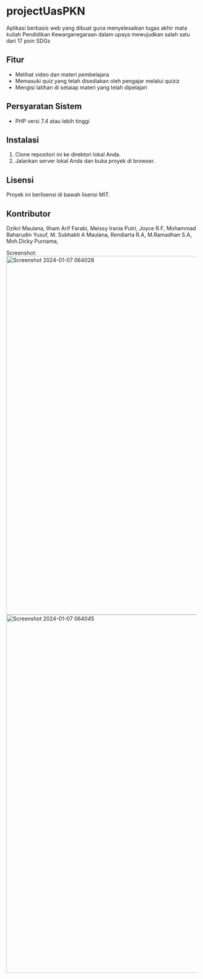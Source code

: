 # projectUasPKN
Aplikasi berbasis web yang dibuat guna menyelesaikan tugas akhir mata kuliah Pendidikan Kewarganegaraan dalam upaya mewujudkan salah satu dari 17 poin SDGs

## Fitur
- Melihat video dan materi pembelajara
- Memasuki quiz yang telah disediakan oleh pengajar melalui quiziz
- Mengisi latihan di setaiap materi yang telah dipelajari

## Persyaratan Sistem

- PHP versi 7.4 atau lebih tinggi

## Instalasi

1. Clone repositori ini ke direktori lokal Anda.
2. Jalankan server lokal Anda dan buka proyek di browser.

## Lisensi
Proyek ini berlisensi di bawah lisensi MIT.

## Kontributor
Dzikri Maulana, 
Ilham Arif Farabi, 
Meissy Irania Putri, 
Joyce R.F, 
Mohammad Baharudin Yusuf, 
M. Subhakti A Maulana, 
Rendiarta R.A, 
M.Ramadhan S.A, 
Moh.Dicky Purnama, 

Screenshot:
<img width="947" alt="Screenshot 2024-01-07 064028" src="https://github.com/dzikrimaulana87/projectUasPKN/assets/45265319/16c1f7f1-d6d8-404a-b118-487a36825e2f">
<img width="946" alt="Screenshot 2024-01-07 064045" src="https://github.com/dzikrimaulana87/projectUasPKN/assets/45265319/45f68971-b86b-48cc-9fd8-64068b2922be">
